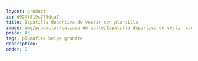 ```yaml
---
layout: product
id: d92ff819c775dca7
title: Zapatilla deportiva de vestir con plantilla
image: img/productos/calzado de calle/Zapatilla deportiva de vestir con plantilla=43=plumaflex beige granate.webp
price: 43
tags: plumaflex beige granate
description: 
order: 0
---
```

